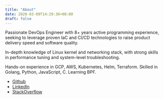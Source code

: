 ```yaml
---
title: "About"
date: 2020-03-09T14:29:36+08:00
draft: false
---
```


Passionate DevOps Engineer with 8+ years active programming experience, seeking to leverage proven IaC and CI/CD technologies to raise product delivery speed and software quality.

<!--more-->

In-depth knowledge of Linux kernel and networking stack, with strong skills in performance tuning and system-level troubleshooting.

Hands-on experience in GCP, AWS, Kubernetes, Helm, Terraform. Skilled in Golang, Python, JavaScript, C. Learning BPF.

* [Github](https://github.com/yuankunzhang)
* [LinkedIn](https://www.linkedin.com/in/yuankun-zhang-b1415b116/)
* [StackOverflow](https://stackoverflow.com/users/756651/yuankun)
